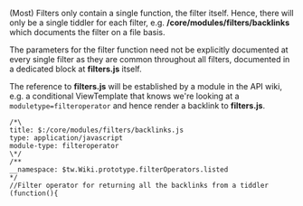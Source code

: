 (Most) Filters only contain a single function, the filter itself. Hence, there will only be a single tiddler for each filter, e.g. **/core/modules/filters/backlinks** which documents the filter on a file basis.

The parameters for the filter function need not be explicitly documented at every single filter as they are common throughout all filters, documented in a dedicated block at **filters.js** itself.

The reference to **filters.js** will be established by a module in the API wiki, e.g. a conditional ViewTemplate that knows we're looking at a `moduletype=filteroperator` and hence render a backlink to **filters.js**.

```
/*\
title: $:/core/modules/filters/backlinks.js
type: application/javascript
module-type: filteroperator
\*/
/**
__namespace: $tw.Wiki.prototype.filterOperators.listed
*/
//Filter operator for returning all the backlinks from a tiddler
(function(){
```

